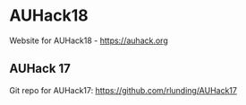 # AUHack18
Website for AUHack18 - https://auhack.org



## AUHack 17
Git repo for AUHack17: https://github.com/rlunding/AUHack17

